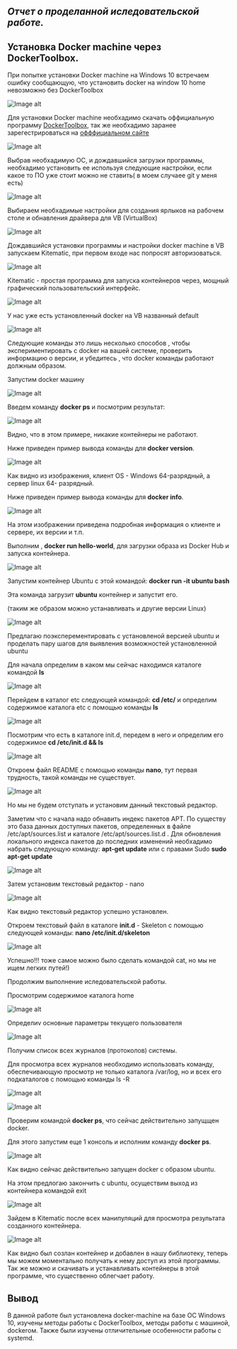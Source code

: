 ***Отчет о проделанной иследовательской работе.***
-----------------------------------
Установка Docker machine через DockerToolbox.
-----------------------------------
При попытке установки Docker machine на Windows 10 встречаем ошибку сообщающую, что установить docker на window 10 home невозможно без
DockerToolbox

![Image alt](https://github.com/Deadra/Deadra.github.io/blob/master/Scr/2017-04-12_19-57-37.png)

Для установки Docker machine необхадимо скачать оффициальную программу [DockerToolbox](https://www.docker.com/products/docker-toolbox),
так же необхадимо заранее зарегестрироваться на [офффициальном сайте](https://www.docker.com/) 

![Image alt](https://github.com/Deadra/Deadra.github.io/blob/master/Scr/2017-04-12_20-10-10.png)

Выбрав необхадимую ОС, и дождавшийся загрузки программы, необхадимо установить ее используя следующие настройки,
если какое то ПО уже стоит можно не ставить( в моем случаее git у меня есть)

![Image alt](https://github.com/Deadra/Deadra.github.io/blob/master/Scr/2017-04-12_20-07-52.png)

Выбираем необхадимые настройки для создания ярлыков на рабочем столе и обнавления драйвера для VB (VirtualBox)

![Image alt](https://github.com/Deadra/Deadra.github.io/blob/master/Scr/2017-04-12_20-08-01.png)

Дождавшийся установки программы и настройки docker machine в VB запускаем Kitematic,
при первом входе нас попросят авторизоваться.

![Image alt](https://github.com/Deadra/Deadra.github.io/blob/master/Scr/2017-04-12_20-21-53.png)

Kitematic - простая программа для запуска контейнеров через, мощный графический пользовательский интерфейс.

![Image alt](https://github.com/Deadra/Deadra.github.io/blob/master/Scr/2017-04-12_20-05-47.png)

У нас уже есть установленный docker на VB названный default 

![Image alt](https://github.com/Deadra/Deadra.github.io/blob/master/Scr/2017-04-12_20-25-42.png)

Следующие команды это лишь несколько способов , чтобы экспериментировать с docker на вашей системе, проверить информацию о версии, и 
убедитесь , что docker команды работают должным образом.

Запустим docker машину

![Image alt](https://github.com/Deadra/Deadra.github.io/blob/master/Scr/2017-04-12_20-26-32.png)

Введем команду **docker ps** и посмотрим результат:

![Image alt](https://github.com/Deadra/Deadra.github.io/blob/master/Scr/2017-04-12_20-59-55.png)

Видно, что в этом примере, никакие контейнеры не работают.

Ниже приведен пример вывода команды для **docker version**.

![Image alt](https://github.com/Deadra/Deadra.github.io/blob/master/Scr/2017-04-12_20-49-38.png)

Как видно из изображения, клиент OS - Windows 64-разрядный, а сервер linux 64- разрядный.

Ниже приведен пример вывода команды для **docker info**.

![Image alt](https://github.com/Deadra/Deadra.github.io/blob/master/Scr/2017-04-12_20-53-55.png)

На этом изображении приведена подробная информация о клиенте и сервере, их версии и т.п.

Выполним , **docker run hello-world**, для загрузки образа из Docker Hub и запуска контейнера.

![Image alt](https://github.com/Deadra/Deadra.github.io/blob/master/Scr/2017-04-12_21-13-36.png)

Запустим контейнер Ubuntu с этой командой: **docker run -it ubuntu bash**

Эта команда загрузит **ubuntu** контейнер и запустит его. 

(таким же образом можно устанавливать и другие версии Linux)

![Image alt](https://github.com/Deadra/Deadra.github.io/blob/master/Scr/2017-04-12_21-20-50.png)

Предлагаю поэксперементировать с установленой версией ubuntu и проделать пару шагов для выявления возможностей установленной ubuntu

Для начала определим в каком мы сейчас находимся каталоге командой **ls**

![Image alt](https://github.com/Deadra/Deadra.github.io/blob/master/Scr/2017-04-12_21-21-35.png)

Перейдем в каталог etc следующей командой: **cd /etc/** и определим содержимое каталога etc с помощью команды **ls**

![Image alt](https://github.com/Deadra/Deadra.github.io/blob/master/Scr/2017-04-12_21-23-09.png)

Посмотрим что есть в каталоге init.d, передем в него и определим его содержимое **cd /etc/init.d && ls**

![Image alt](https://github.com/Deadra/Deadra.github.io/blob/master/Scr/2017-04-12_21-25-51.png)

Откроем файл README с помощью команды **nano**, тут первая трудность, такой команды не существует.

![Image alt](https://github.com/Deadra/Deadra.github.io/blob/master/Scr/2017-04-12_21-50-16.png)

Но мы не будем отступать и установим данный текстовый редактор. 

Заметим что с начала надо обнавить индекс пакетов APT. По существу это база данных доступных пакетов, определенных в файле
/etc/apt/sources.list и каталоге /etc/apt/sources.list.d . Для обновления локального индекса пакетов до последних изменений необхадимо
набрать следующую команду: **apt-get update** или с правами Sudo **sudo apt-get update** 

![Image alt](https://github.com/Deadra/Deadra.github.io/blob/master/Scr/2017-04-12_21-26-36.png)

Затем установим текстовый редактор - nano

![Image alt](https://github.com/Deadra/Deadra.github.io/blob/master/Scr/2017-04-12_21-26-51.png)

Как видно текстовый редактор успешно установлен.

Откроем текстовый файл в каталоге **init.d** - Skeleton с помощью следующей команды: **nano /etc/init.d/skeleton**

![Image alt](https://github.com/Deadra/Deadra.github.io/blob/master/Scr/2017-04-12_21-30-56.png)

Успешно!!! тоже самое можно было сделать командой cat, но мы не ищем легких путей!)

Продолжим выполнение иследовательской работы.

Просмотрим содержимое каталога home

![Image alt](https://github.com/Deadra/Deadra.github.io/blob/master/Scr/2017-04-12_22-49-38.png)

Определиv основные параметры текущего пользователя

![Image alt](https://github.com/Deadra/Deadra.github.io/blob/master/Scr/2017-04-12_22-52-37.png)

Получим список всех журналов (протоколов) системы.

Для просмотра всех журналов необходимо использовать команду, обеспечивающую просмотр не только каталога /var/log, но и всех его
подкаталогов с помощью команды ls -R


![Image alt](https://github.com/Deadra/Deadra.github.io/blob/master/Scr/2017-04-12_22-56-40.png)


![Image alt](https://github.com/Deadra/Deadra.github.io/blob/master/Scr/2017-04-12_22-58-13.png)

Проверим командой **docker ps**, что сейчас действительно запущщен docker.

Для этого запустим еще 1 консоль и исполним команду **docker ps**.

![Image alt](https://github.com/Deadra/Deadra.github.io/blob/master/Scr/2017-04-12_21-44-38.png)

Как видно сейчас действительно запущен docker с образом ubuntu.

На этом предлогаю закончить с ubuntu, осуществим выход из контейнера командой exit

![Image alt](https://github.com/Deadra/Deadra.github.io/blob/master/Scr/2017-04-12_23-08-22.png)

Зайдем в Kitematic после всех манипуляций для просмотра результата созданного контейнера.

![Image alt](https://github.com/Deadra/Deadra.github.io/blob/master/Scr/2017-04-12_23-14-59.png)

Как видно был созлан контейнер и добавлен в нашу библиотеку, теперь мы можем моментально получать к нему доступ из этой программы.
Так же можно и скачивать и устанавливать контейнеры в этой программе, что существенно облегчает работу.

**Вывод**
-----------------------------------

В данной работе был установлена docker-machine на базе ОС Windows 10, изучены методы работы с DockerToolbox, методы работы с машиной, dockerом. Также были изучены отличительные особенности работы с systemd.
